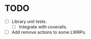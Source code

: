 TODO
====

* [ ] Library unit tests.
  * [ ] Integrate with coveralls.
* [ ] Add remove actions to some LWRPs.
